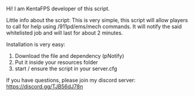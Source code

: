 Hi! I am KentaFPS developer of this script. 

Little info about the script: 
This is very simple, this script will allow players to call for help using /911pd/ems/mech
commands. It will notify the said whitelisted job and will last for about 2 minutes. 

Installation is very easy: 
1. Download the file and dependency (pNotify)
2. Put it inside your resources folder
3. start / ensure the script in your server.cfg

If you have questions, please join my discord server: 
https://discord.gg/TJB56dJ78n

